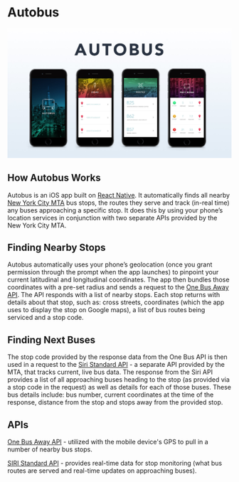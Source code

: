 # Autobus

![autobus screens](./docs/assets/images/screens_all.jpg)

## How Autobus Works
 
Autobus is an iOS app built on [React Native](https://facebook.github.io/react-native/). It automatically finds all nearby [New York City MTA](http://www.mta.info/) bus stops, the routes they serve and track (in-real time) any buses approaching a specific stop. It does this by using your phone’s location services in conjunction with two separate APIs provided by the New York City MTA.

## Finding Nearby Stops
 
Autobus automatically uses your phone’s geolocation (once you grant permission through the prompt when the app launches) to pinpoint your current latitudinal and longitudinal coordinates. The app then bundles those coordinates with a pre-set radius and sends a request to the [One Bus Away API](http://bustime.mta.info/wiki/Developers/OneBusAwayRESTfulAPI). The API responds with a list of nearby stops. Each stop returns with details about that stop, such as: cross streets, coordinates (which the app uses to display the stop on Google maps), a list of bus routes being serviced and a stop code. 
 
## Finding Next Buses
 
The stop code provided by the response data from the One Bus API is then used in a request to the [Siri Standard API](http://bustime.mta.info/wiki/Developers/SIRIIntro) - a separate API provided by the MTA, that tracks current, live bus data. The response from the Siri API provides a list of all approaching buses heading to the stop (as provided via a stop code in the request) as well as details for each of those buses. These bus details include: bus number, current coordinates at the time of the response, distance from the stop and stops away from the provided stop.


## APIs 

[One Bus Away API](http://bustime.mta.info/wiki/Developers/OneBusAwayRESTfulAPI) - utilized with the mobile device's GPS to pull in a number of nearby bus stops.

[SIRI Standard API](http://bustime.mta.info/wiki/Developers/SIRIIntro) - provides real-time data for stop monitoring (what bus routes are served and real-time updates on approaching buses).
